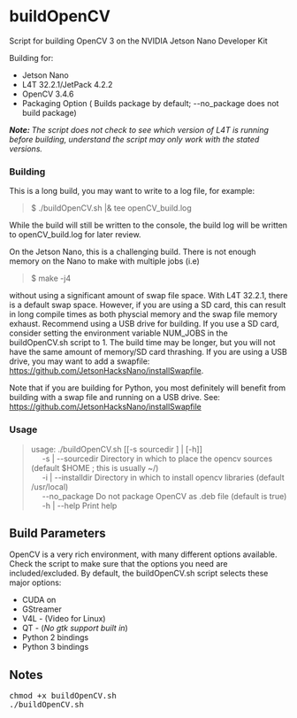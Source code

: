 # buildOpenCV
Script for building OpenCV 3 on the NVIDIA Jetson Nano Developer Kit

Building for:
* Jetson Nano
* L4T 32.2.1/JetPack 4.2.2
* OpenCV 3.4.6
* Packaging Option ( Builds package by default; --no_package does not build package)

<em><b>Note: </b>The script does not check to see which version of L4T is running before building, understand the script may only work with the stated versions.</em>

### Building
This is a long build, you may want to write to a log file, for example:

<blockquote>$ ./buildOpenCV.sh |& tee openCV_build.log</blockquote>

While the build will still be written to the console, the build log will be written to openCV_build.log for later review.

On the Jetson Nano, this is a challenging build. There is not enough memory on the Nano to make with multiple jobs (i.e)

<blockquote>$ make -j4</blockquote>

without using a significant amount of swap file space. With L4T 32.2.1, there is a default swap space. However, if you are using a SD card, this can result in long compile times as both physcial memory and the swap file memory exhaust. Recommend using a USB drive for building. If you use a SD card, consider setting the environment variable NUM_JOBS in the buildOpenCV.sh script to 1. The build time may be longer, but you will not have the same amount of memory/SD card thrashing. If you are using a USB drive, you may want to add a swapfile: https://github.com/JetsonHacksNano/installSwapfile.

Note that if you are building for Python, you most definitely will benefit from building with a swap file and running on a USB drive. See: https://github.com/JetsonHacksNano/installSwapfile 

### Usage

<blockquote>usage: ./buildOpenCV.sh [[-s sourcedir ] | [-h]]<br>
&nbsp;&nbsp;&nbsp;&nbsp; -s | --sourcedir   Directory in which to place the opencv sources (default $HOME ; this is usually ~/)<br>
&nbsp;&nbsp;&nbsp;&nbsp; -i | --installdir  Directory in which to install opencv libraries (default /usr/local)<br>
&nbsp;&nbsp;&nbsp;&nbsp; --no_package       Do not package OpenCV as .deb file (default is true)<br>
&nbsp;&nbsp;&nbsp;&nbsp; -h | --help        Print help</blockquote>

## Build Parameters
OpenCV is a very rich environment, with many different options available. Check the script to make sure that the options you need are included/excluded. By default, the buildOpenCV.sh script selects these major options:

* CUDA on
* GStreamer
* V4L - (Video for Linux)
* QT - (<em>No gtk support built in</em>)
* Python 2 bindings
* Python 3 bindings

## Notes
<pre>
chmod +x buildOpenCV.sh
./buildOpenCV.sh
</pre>
